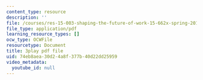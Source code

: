 ```yaml
---
content_type: resource
description: ''
file: /courses/res-15-003-shaping-the-future-of-work-15-662x-spring-2016/74eb8aea30d24a8f377b40d22dd25959_MrQwihmwKoc.pdf
file_type: application/pdf
learning_resource_types: []
ocw_type: OCWFile
resourcetype: Document
title: 3play pdf file
uid: 74eb8aea-30d2-4a8f-377b-40d22dd25959
video_metadata:
  youtube_id: null
---
```

